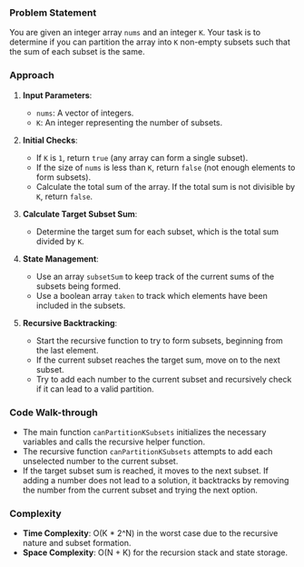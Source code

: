 ### Problem Statement
You are given an integer array `nums` and an integer `K`. Your task is to determine if you can partition the array into `K` non-empty subsets such that the sum of each subset is the same.

### Approach
1. **Input Parameters**:
   - `nums`: A vector of integers.
   - `K`: An integer representing the number of subsets.

2. **Initial Checks**:
   - If `K` is `1`, return `true` (any array can form a single subset).
   - If the size of `nums` is less than `K`, return `false` (not enough elements to form subsets).
   - Calculate the total sum of the array. If the total sum is not divisible by `K`, return `false`.

3. **Calculate Target Subset Sum**:
   - Determine the target sum for each subset, which is the total sum divided by `K`.

4. **State Management**:
   - Use an array `subsetSum` to keep track of the current sums of the subsets being formed.
   - Use a boolean array `taken` to track which elements have been included in the subsets.

5. **Recursive Backtracking**:
   - Start the recursive function to try to form subsets, beginning from the last element.
   - If the current subset reaches the target sum, move on to the next subset.
   - Try to add each number to the current subset and recursively check if it can lead to a valid partition.

### Code Walk-through
- The main function `canPartitionKSubsets` initializes the necessary variables and calls the recursive helper function.
- The recursive function `canPartitionKSubsets` attempts to add each unselected number to the current subset.
- If the target subset sum is reached, it moves to the next subset. If adding a number does not lead to a solution, it backtracks by removing the number from the current subset and trying the next option.

### Complexity
- **Time Complexity**: O(K * 2^N) in the worst case due to the recursive nature and subset formation.
- **Space Complexity**: O(N + K) for the recursion stack and state storage.
